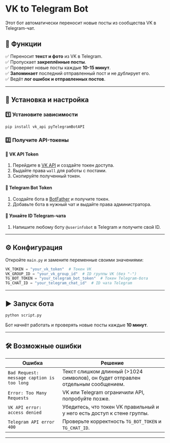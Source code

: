 # VK to Telegram Bot

Этот бот автоматически переносит новые посты из сообщества VK в Telegram-чат.

## 🚀 Функции
✅ Переносит **текст и фото** из VK в Telegram.  
✅ Пропускает **закреплённые посты**.  
✅ Проверяет новые посты каждые **10-15 минут**.  
✅ **Запоминает** последний отправленный пост и не дублирует его.  
✅ Ведёт **лог ошибок и отправленных постов**.  

---
## 🔧 Установка и настройка

### 1️⃣ Установите зависимости
```sh
pip install vk_api pyTelegramBotAPI
```

### 2️⃣ Получите API-токены

#### 🔹 VK API Token
1. Перейдите в [VK API](https://vk.com/dev) и создайте токен доступа.
2. Выдайте права `wall` для работы с постами.
3. Скопируйте полученный токен.

#### 🔹 Telegram Bot Token
1. Создайте бота в [BotFather](https://t.me/BotFather) и получите токен.
2. Добавьте бота в нужный чат и выдайте права администратора.

#### 🔹 Узнайте ID Telegram-чата
1. Напишите любому боту `@userinfobot` в Telegram и получите свой ID.

---
## ⚙️ Конфигурация
Откройте `main.py` и замените переменные своими значениями:
```python
VK_TOKEN = "your_vk_token"  # Токен VK
VK_GROUP_ID = "your_vk_group_id"  # ID группы VK (без "-")
TG_BOT_TOKEN = "your_telegram_bot_token"  # Токен Telegram-бота
TG_CHAT_ID = "your_telegram_chat_id"  # ID чата Telegram
```

---
## ▶️ Запуск бота
```sh
python script.py
```

Бот начнёт работать и проверять новые посты каждые **10 минут**.

---
## 🛠 Возможные ошибки
| Ошибка | Решение |
|--------|---------|
| `Bad Request: message caption is too long` | Текст слишком длинный (>1024 символов), он будет отправлен отдельным сообщением. |
| `Error: Too Many Requests` | VK или Telegram ограничили API, попробуйте позже. |
| `VK API error: access denied` | Убедитесь, что токен VK правильный и у него есть доступ к стене группы. |
| `Telegram API error 400` | Проверьте корректность `TG_BOT_TOKEN` и `TG_CHAT_ID`. |

---

